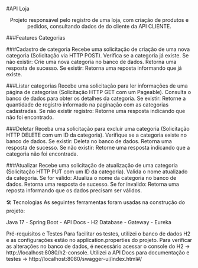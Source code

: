 #API Loja
<p align="center">Projeto responsável pelo registro de uma loja, com criação de produtos e pedidos, consultando dados de do cliente da API CLIENTE.</p>

###Features Categorias

###Cadastro de categoria
Recebe uma solicitação de criação de uma nova categoria (Solicitação via HTTP POST). Verifica se a categoria já existe. 
Se não existir: Crie uma nova categoria no banco de dados. 
Retorna uma resposta de sucesso. 
Se existir: Retorna uma reposta informando que já existe.

###Listar categorias
Recebe uma solicitação para ler informações de uma página de categorias (Solicitação HTTP GET com um Pageable). Consulta o banco de dados para obter os detalhes da categoria. Se existir: Retorne a quantidade de registro informado na paginação com as categorias cadastradas. Se não existir registro: Retorne uma resposta indicando que não foi encontrado.

###Deletar
Receba uma solicitação para excluir uma categoria (Solicitação HTTP DELETE com um ID da categoria). Verifique se a categoria existe no banco de dados. Se existir: Deleta no banco de dados. Retorna uma resposta de sucesso. Se não existir: Retorne uma resposta indicando que a categoria não foi encontrada.

###Atualizar
Recebe uma solicitação de atualização de uma categoria (Solicitação HTTP PUT com um ID da categoria). Valida o nome atualizado da categoria. Se for válido: Atualiza o nome da categoria no banco de dados. Retorna uma resposta de sucesso. Se for invalido: Retorna uma reposta informando que os dados precisam ser válidos.

🛠 Tecnologias
As seguintes ferramentas foram usadas na construção do projeto:

Java 17 - Spring Boot - API Docs - H2 Database - Gateway - Eureka

Pré-requisitos e Testes
Para facilitar os testes, utilizei o banco de dados H2 e as configurações estão no application.properties do projeto. Para verificar as alterações no banco de dados, é necessário acessar o console do H2 -> http://localhost:8080/h2-console. Utilizei a API Docs para documentação e testes -> http://localhost:8080/swagger-ui/index.html#/
